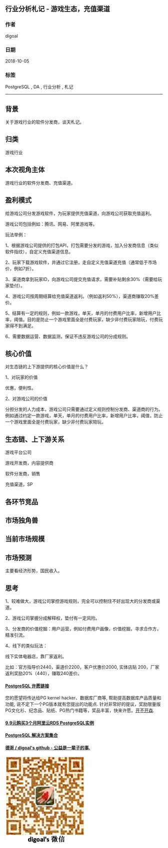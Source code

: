 ## 行业分析札记 - 游戏生态，充值渠道   
                                                                     
### 作者                                                                     
digoal                                                                     
                                                                     
### 日期                                                                     
2018-10-05                                                                   
                                                                     
### 标签                                                                     
PostgreSQL , DA , 行业分析 , 札记   
                                                                     
----                                                                     
                                                                     
## 背景   
关于游戏行业的软件分发商，谈天札记。  
  
## 归类  
游戏行业  
  
## 本次视角主体  
游戏行业的软件分发商、充值渠道。  
  
## 盈利模式  
给游戏公司分发游戏软件，为玩家提供充值渠道，向游戏公司获取充值返利。  
  
游戏公司包括例如：腾讯、网易、阿里游戏等。  
  
玩法举例：  
  
1、根据游戏公司提供的打包API，打包需要分发的游戏，加入分发商信息（类似软件指纹），自定义充值渠道信息。   
  
2、玩家下载游戏软件，并通过它注册，走自定义充值渠道充值（通常低于市场价，例如7折）。   
  
3、渠道商拿到玩家ID，向游戏公司提交充值请求，需要补贴剩余30%（需要给玩家垫付）。  
  
4、游戏公司按周期结算给充值渠道返利。（例如返利50%），渠道商赚取20%差价。  
  
5、结算有一定的规则，例如一款游戏，单天，单月的付费用户比率，新增用户比率，阈值。目的是防止一个游戏里面全是付费玩家，缺少非付费玩家陪玩，付费玩家得不到满足。  
  
6、需要数据运营、数据监测，保证不违反游戏公司的分成规则。  
  
## 核心价值  
对生态链的上下游提供的核心价值是什么？   
  
1、对玩家的价值  
  
优惠，便利性。  
  
2、对游戏公司的价值  
  
分担分发的人力成本，游戏公司只需要通过定义规则控制分发商、渠道商的行为。例如通过约定一款游戏，单天，单月的付费用户比率，新增用户比率，阈值，防止一个游戏里面全是付费玩家，缺少非付费玩家陪玩。  
  
## 生态链、上下游关系  
游戏平台公司  
  
游戏开发商，内容提供商  
  
软件分发商，销售  
  
充值渠道，SP   
  
## 各环节竞品  
  
## 市场独角兽  
  
## 当前市场规模  
  
## 市场预测  
主要看经济形势，国民收入。  
  
## 思考   
1、较难做大，游戏公司掌控游戏规则，完全可以控制住不好出现大的分发商或渠道。    
  
2、游戏公司掌握分成解释权，垫付有一定风险。    
  
3、分发商的价值挖掘：用户运营，例如付费用户画像，价值挖掘，寻求合作方，精准引流。    
  
4、线下的类似玩法：  
  
线下实体电器店，靠厂家返利。  
  
比如：官方指导价2440，渠道价2200，客户优惠价2000, 实体店贴 200，厂家返利奖励20%（440），赚取240差价。    
  
    
  
  
  
  
  
  
  
  
  
  
  
  
  
  
  
  
  
  
  
  
  
  
  
  
  
  
  
  
  
  
  
  
  
  
  
  
  
  
  
  
  
  
  
  
  
  
  
  
  
  
  
  
  
  
  
  
  
  
  
  
  
  
  
  
  
  
  
  
  
#### [PostgreSQL 许愿链接](https://github.com/digoal/blog/issues/76 "269ac3d1c492e938c0191101c7238216")
您的愿望将传达给PG kernel hacker、数据库厂商等, 帮助提高数据库产品质量和功能, 说不定下一个PG版本就有您提出的功能点. 针对非常好的提议，奖励限量版PG文化衫、纪念品、贴纸、PG热门书籍等，奖品丰富，快来许愿。[开不开森](https://github.com/digoal/blog/issues/76 "269ac3d1c492e938c0191101c7238216").  
  
  
#### [9.9元购买3个月阿里云RDS PostgreSQL实例](https://www.aliyun.com/database/postgresqlactivity "57258f76c37864c6e6d23383d05714ea")
  
  
#### [PostgreSQL 解决方案集合](https://yq.aliyun.com/topic/118 "40cff096e9ed7122c512b35d8561d9c8")
  
  
#### [德哥 / digoal's github - 公益是一辈子的事.](https://github.com/digoal/blog/blob/master/README.md "22709685feb7cab07d30f30387f0a9ae")
  
  
![digoal's wechat](../pic/digoal_weixin.jpg "f7ad92eeba24523fd47a6e1a0e691b59")
  
